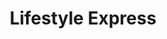 ---
title: "Lifestyle Express"
url: /newport/lifestyle-express-fallowfield-drive/
shop: convenience
---